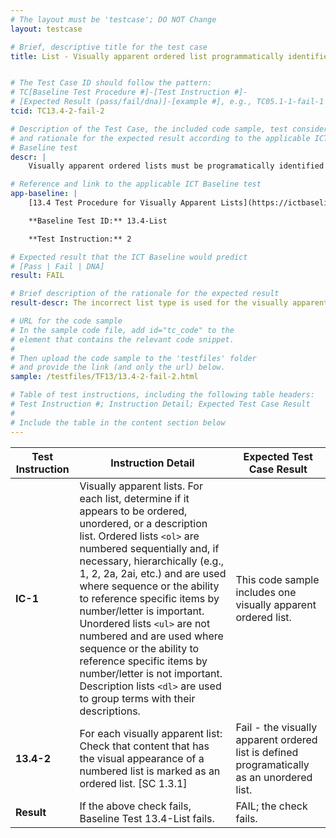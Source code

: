 ```yaml
---
# The layout must be 'testcase'; DO NOT Change
layout: testcase

# Brief, descriptive title for the test case
title: List - Visually apparent ordered list programmatically identified as an unordered list


# The Test Case ID should follow the pattern:
# TC[Baseline Test Procedure #]-[Test Instruction #]-
# [Expected Result (pass/fail/dna)]-[example #], e.g., TC05.1-1-fail-1
tcid: TC13.4-2-fail-2

# Description of the Test Case, the included code sample, test considerations,
# and rationale for the expected result according to the applicable ICT
# Baseline test
descr: |
    Visually apparent ordered lists must be programatically identified with the correct list type. In the code sample included in this test case a visually apparent ordered list is defined programatically with <ul>, an unordered list. 

# Reference and link to the applicable ICT Baseline test
app-baseline: |
    [13.4 Test Procedure for Visually Apparent Lists](https://ictbaseline.access-board.gov/13Structure/#134-test-procedure-for-visually-apparent-lists)

    **Baseline Test ID:** 13.4-List

    **Test Instruction:** 2

# Expected result that the ICT Baseline would predict
# [Pass | Fail | DNA]
result: FAIL

# Brief description of the rationale for the expected result
result-descr: The incorrect list type is used for the visually apparent list.

# URL for the code sample
# In the sample code file, add id="tc_code" to the
# element that contains the relevant code snippet.
#
# Then upload the code sample to the 'testfiles' folder
# and provide the link (and only the url) below.
sample: /testfiles/TF13/13.4-2-fail-2.html

# Table of test instructions, including the following table headers:
# Test Instruction #; Instruction Detail; Expected Test Case Result
#
# Include the table in the content section below
---
```

| Test Instruction | Instruction Detail | Expected Test Case Result |
|------------------|--------------------|---------------------------|
| **IC-1** | Visually apparent lists. For each list, determine if it appears to be ordered, unordered, or a description list. Ordered lists `<ol>` are numbered sequentially and, if necessary, hierarchically (e.g., 1, 2, 2a, 2ai, etc.) and are used where sequence or the ability to reference specific items by number/letter is important. Unordered lists `<ul>` are not numbered and are used where sequence or the ability to reference specific items by number/letter is not important. Description lists `<dl>` are used to group terms with their descriptions. | This code sample includes one visually apparent ordered list. | 
| **13.4-2** | For each visually apparent list: Check that content that has the visual appearance of a numbered list is marked as an ordered list. [SC 1.3.1] | Fail - the visually apparent ordered list is defined programatically as an unordered list. |
| **Result** | If the above check fails, Baseline Test 13.4-List fails. | FAIL; the check fails. |